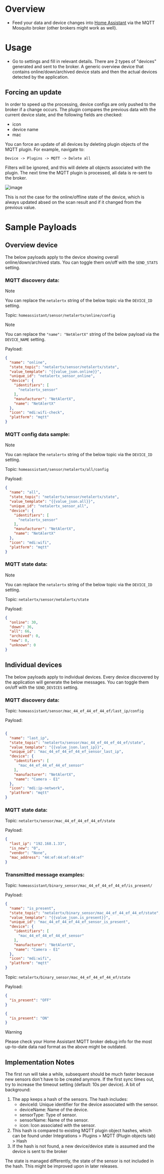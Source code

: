 # Overview

- Feed your data and device changes into [Home Assistant](https://github.com/jokob-sk/NetAlertX/blob/main/docs/HOME_ASSISTANT.md) via the MQTT Mosquito broker (other brokers might work as well).

# Usage

- Go to settings and fill in relevant details. There are 2 types of "devices" generated and sent to the broker. A generic overview device that contains online/down/archived device stats and then the actual devices detected by the application. 


## Forcing an update

In order to speed up the processing, device configs are only pushed to the broker if a change occurs. The plugin compares the previous data with the current device state, and the following fields are checked:

- icon
- device name
- mac

You can force an update of all devices by deleting plugin objects of the MQTT plugin. For example, navigate to:

`Device -> Plugins -> MQTT -> Delete all`

Filters will be ignored, and this will delete all objects associated with the plugin. The next time the MQTT plugin is processed, all data is re-sent to the broker.

![image](./Deleting_MQTT_Plugin_Objects.png)

This is not the case for the online/offline state of the device, which is always updated absed on the scan result and if it changed from the previous value. 


# Sample Payloads

## Overview device

The below payloads apply to the device showing overall online/down/archived stats. You can toggle them on/off with the `SEND_STATS` setting. 

### MQTT discovery data:

>[!NOTE]
> You can replace the `netalertx` string of the below topic via the `DEVICE_ID` setting. 

Topic: `homeassistant/sensor/netalertx/online/config`


>[!NOTE]
> You can replace the `"name": "NetAlertX"` string of the below payload via the `DEVICE_NAME` setting. 

Payload:

```json
{
  "name": "online",
  "state_topic": "netalertx/sensor/netalertx/state",
  "value_template": "{{value_json.online}}",
  "unique_id": "netalertx_sensor_online",
  "device": {
    "identifiers": [
      "netalertx_sensor"
    ],
    "manufacturer": "NetAlertX",
    "name": "NetAlertX"
  },
  "icon": "mdi:wifi-check",
  "platform": "mqtt"
}
```

### MQTT config data sample:

>[!NOTE]
> You can replace the `netalertx` string of the below topic via the `DEVICE_ID` setting. 

Topic: `homeassistant/sensor/netalertx/all/config`

Payload:

```json
{
  "name": "all",
  "state_topic": "netalertx/sensor/netalertx/state",
  "value_template": "{{value_json.all}}",
  "unique_id": "netalertx_sensor_all",
  "device": {
    "identifiers": [
      "netalertx_sensor"
    ],
    "manufacturer": "NetAlertX",
    "name": "NetAlertX"
  },
  "icon": "mdi:wifi",
  "platform": "mqtt"
}
```


### MQTT state data:

>[!NOTE]
> You can replace the `netalertx` string of the below topic via the `DEVICE_ID` setting. 

Topic: `netalertx/sensor/netalertx/state`

Payload:

```json
{
  "online": 30,
  "down": 36,
  "all": 66,
  "archived": 0,
  "new": 0,
  "unknown": 0
}
```


## Individual devices

The below payloads apply to individual devices. Every device discovered by the application will generate the below messages. You can toggle them on/off with the `SEND_DEVICES` setting. 

### MQTT discovery data:

Topic: `homeassistant/sensor/mac_44_ef_44_ef_44_ef/last_ip/config`

Payload:

```json

{
  "name": "last_ip",
  "state_topic": "netalertx/sensor/mac_44_ef_44_ef_44_ef/state",
  "value_template": "{{value_json.last_ip}}",
  "unique_id": "mac_44_ef_44_ef_44_ef_sensor_last_ip",
  "device": {
    "identifiers": [
      "mac_44_ef_44_ef_44_ef_sensor"
    ],
    "manufacturer": "NetAlertX",
    "name": "Camera - E1"
  },
  "icon": "mdi:ip-network",
  "platform": "mqtt"
}

```

### MQTT state data:

Topic: `netalertx/sensor/mac_44_ef_44_ef_44_ef/state`

Payload:

```json
{
  "last_ip": "192.168.1.33",
  "is_new": "0",
  "vendor": "None",
  "mac_address": "44:ef:44:ef:44:ef"
}
```

### Transmitted message examples:

Topic: `homeassistant/binary_sensor/mac_44_ef_44_ef_44_ef/is_present/`

Payload:

```json
{
  "name": "is_present",
  "state_topic": "netalertx/binary_sensor/mac_44_ef_44_ef_44_ef/state",
  "value_template": "{{value_json.is_present}}",
  "unique_id": "mac_44_ef_44_ef_44_ef_sensor_is_present",
  "device": {
    "identifiers": [
      "mac_44_ef_44_ef_44_ef_sensor"
    ],
    "manufacturer": "NetAlertX",
    "name": "Camera - E1"
  },
  "icon": "mdi:wifi",
  "platform": "mqtt"
}
```

Topic: `netalertx/binary_sensor/mac_44_ef_44_ef_44_ef/state`

Payload:

```json
{
  "is_present": "OFF"
}
```

```json
{
  "is_present": "ON"
}
```

>[!WARNING]
> Please check your Home Assistant MQTT broker debug info for the most up-to-date data nad format as the above might be outdated.  


## Implementation Notes

The first run will take a while, subsequent should be much faster because new sensors don't have to be created anymore. If the first sync times out, try to increase the timeout setting (default: 10s per device). A bit of background:

1. The app keeps a hash of the sensors. The hash includes:
    - deviceId: Unique identifier for the device associated with the sensor.
    - deviceName: Name of the device.
    - sensorType: Type of sensor.
    - sensorName: Name of the sensor.
    - icon: Icon associated with the sensor.
2. This hash is compared to existing MQTT plugin object hashes, which can be found under Integrations > Plugins > MQTT (Plugin objects tab) > Hash
3. If the hash is not found, a new device/device state is assumed and the device is sent to the broker


The state is managed differently, the state of the sensor is not included in the hash. This might be improved upon in later releases. 
